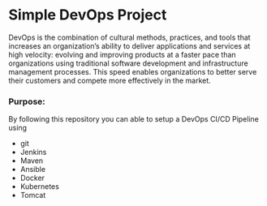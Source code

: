 # Simple DevOps Project

DevOps is the combination of cultural methods, practices, and tools that increases an organization’s ability to deliver applications and services at high velocity: evolving and improving products at a faster pace than organizations using traditional software development and infrastructure management processes. This speed enables organizations to better serve their customers and compete more effectively in the market.

### Purpose:
By following this repository you can able to setup a DevOps CI/CD Pipeline using
- git
- Jenkins 
- Maven
- Ansible
- Docker
- Kubernetes
- Tomcat

